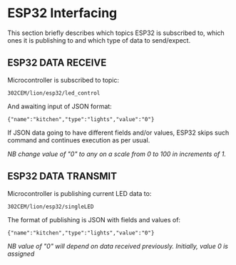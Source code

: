 # ESP32 Interfacing

This section briefly describes which topics ESP32 is subscribed to, which ones it is publishing to and which type of data to send/expect.

## ESP32 DATA RECEIVE

Microcontroller is subscribed to topic:

	302CEM/lion/esp32/led_control

And awaiting input of JSON format:

	{"name":"kitchen","type":"lights","value":"0"}

If JSON data going to have different fields and/or values, ESP32 skips such command and continues execution as per usual.

*NB change value of "0" to any on a scale from 0 to 100 in increments of 1.*




## ESP32 DATA TRANSMIT

Microcontroller is publishing current LED data to:

	302CEM/lion/esp32/singleLED

The format of publishing is JSON with fields and values of:
	
	{"name":"kitchen","type":"lights","value":"0"}

*NB value of "0" will depend on data received previously. Initially, value 0 is assigned*
